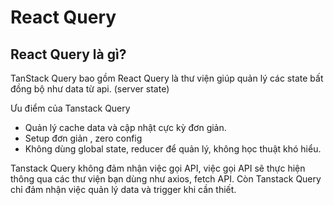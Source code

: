 # React Query

## React Query là gì?

TanStack Query bao gồm React Query là thư viện giúp quản lý các state bất đồng bộ như data từ api. (server state)

Ưu điểm của Tanstack Query

- Quản lý cache data và cập nhật cực kỳ đơn giản.
- Setup đơn giản , zero config
- Không dùng global state, reducer để quản lý, không học thuật khó hiểu.

Tanstack Query không đảm nhận việc gọi API, việc gọi API sẽ thực hiện thông qua các thư viện bạn dùng như axios, fetch API. Còn Tanstack Query chỉ đảm nhận việc quản lý data và trigger khi cần thiết.
